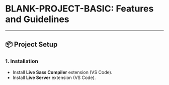 # **BLANK-PROJECT-BASIC: Features and Guidelines**

---

## 📦 Project Setup

### 1. Installation
- Install **Live Sass Compiler** extension (VS Code).
- Install **Live Server** extension (VS Code).




